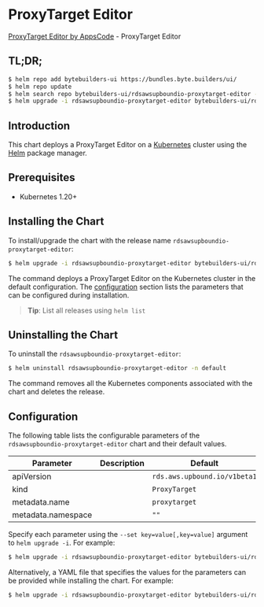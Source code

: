 # ProxyTarget Editor

[ProxyTarget Editor by AppsCode](https://byte.builders) - ProxyTarget Editor

## TL;DR;

```bash
$ helm repo add bytebuilders-ui https://bundles.byte.builders/ui/
$ helm repo update
$ helm search repo bytebuilders-ui/rdsawsupboundio-proxytarget-editor --version=v0.4.18
$ helm upgrade -i rdsawsupboundio-proxytarget-editor bytebuilders-ui/rdsawsupboundio-proxytarget-editor -n default --create-namespace --version=v0.4.18
```

## Introduction

This chart deploys a ProxyTarget Editor on a [Kubernetes](http://kubernetes.io) cluster using the [Helm](https://helm.sh) package manager.

## Prerequisites

- Kubernetes 1.20+

## Installing the Chart

To install/upgrade the chart with the release name `rdsawsupboundio-proxytarget-editor`:

```bash
$ helm upgrade -i rdsawsupboundio-proxytarget-editor bytebuilders-ui/rdsawsupboundio-proxytarget-editor -n default --create-namespace --version=v0.4.18
```

The command deploys a ProxyTarget Editor on the Kubernetes cluster in the default configuration. The [configuration](#configuration) section lists the parameters that can be configured during installation.

> **Tip**: List all releases using `helm list`

## Uninstalling the Chart

To uninstall the `rdsawsupboundio-proxytarget-editor`:

```bash
$ helm uninstall rdsawsupboundio-proxytarget-editor -n default
```

The command removes all the Kubernetes components associated with the chart and deletes the release.

## Configuration

The following table lists the configurable parameters of the `rdsawsupboundio-proxytarget-editor` chart and their default values.

|     Parameter      | Description |                 Default                 |
|--------------------|-------------|-----------------------------------------|
| apiVersion         |             | <code>rds.aws.upbound.io/v1beta1</code> |
| kind               |             | <code>ProxyTarget</code>                |
| metadata.name      |             | <code>proxytarget</code>                |
| metadata.namespace |             | <code>""</code>                         |


Specify each parameter using the `--set key=value[,key=value]` argument to `helm upgrade -i`. For example:

```bash
$ helm upgrade -i rdsawsupboundio-proxytarget-editor bytebuilders-ui/rdsawsupboundio-proxytarget-editor -n default --create-namespace --version=v0.4.18 --set apiVersion=rds.aws.upbound.io/v1beta1
```

Alternatively, a YAML file that specifies the values for the parameters can be provided while
installing the chart. For example:

```bash
$ helm upgrade -i rdsawsupboundio-proxytarget-editor bytebuilders-ui/rdsawsupboundio-proxytarget-editor -n default --create-namespace --version=v0.4.18 --values values.yaml
```
